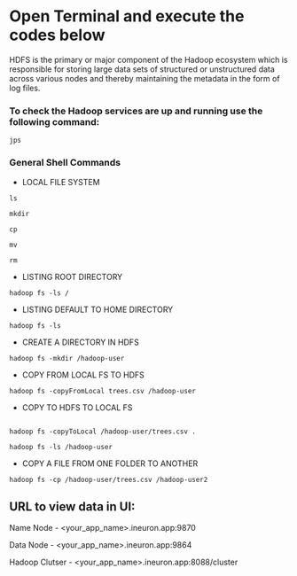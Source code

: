 # Open Terminal and execute the codes below

HDFS is the primary or major component of the Hadoop ecosystem which is responsible for storing large data sets of structured or unstructured data across various nodes and thereby maintaining the metadata in the form of log files.

### To check the Hadoop services are up and running use the following command:

```
jps
```

### General Shell Commands

- LOCAL FILE SYSTEM

```
ls
```

```
mkdir
```

```
cp
```

```
mv
```

```
rm

```

- LISTING ROOT DIRECTORY

```
hadoop fs -ls /
```

- LISTING DEFAULT TO HOME DIRECTORY

```
hadoop fs -ls
```

- CREATE A DIRECTORY IN HDFS

```
hadoop fs -mkdir /hadoop-user
```

- COPY FROM LOCAL FS TO HDFS

```
hadoop fs -copyFromLocal trees.csv /hadoop-user
```

- COPY TO HDFS TO LOCAL FS

```

hadoop fs -copyToLocal /hadoop-user/trees.csv .
```

```
hadoop fs -ls /hadoop-user
```

- COPY A FILE FROM ONE FOLDER TO ANOTHER

```
hadoop fs -cp /hadoop-user/trees.csv /hadoop-user2
```

## URL to view data in UI:

Name Node - <your_app_name>.ineuron.app:9870

Data Node - <your_app_name>.ineuron.app:9864

Hadoop Clutser - <your_app_name>.ineuron.app:8088/cluster
